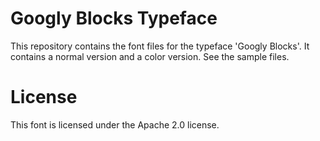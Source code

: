 # Googly Blocks Typeface
This repository contains the font files for the typeface 'Googly Blocks'. It contains a normal version and a color version. See the sample files.

# License
This font is licensed under the Apache 2.0 license.